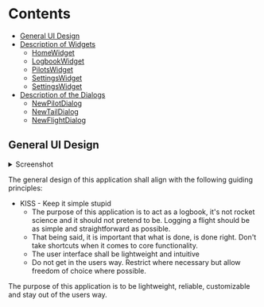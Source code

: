 # Contents

- [General UI Design](#general)
- [Description of Widgets](#Widgets)
    - [HomeWidget](#HomeWidget)
    - [LogbookWidget](#LogbookWidget)
    - [PilotsWidget](#PilotsWidget)
    - [SettingsWidget](#SettingsWidget)
    - [SettingsWidget](#SettingsWidget)
- [Description of the Dialogs](#Dialogs)
    - [NewPilotDialog](#NewPilotDialog)
    - [NewTailDialog](#NewTailDialog)
    - [NewFlightDialog](#NewFlightDialog)

## General UI Design <a name="general"></a>

<details><summary>Screenshot</summary>
<p>

![example](https://raw.githubusercontent.com/fiffty-50/openpilotlog/develop/screenshots/default_view_system_theme.png)

<p>
</details>

The general design of this application shall align with the following guiding principles:

- KISS - Keep it simple stupid
    - The purpose of this application is to act as a logbook, it's not rocket science and it should not pretend to be. Logging a flight should be as simple and straightforward as possible.
    - That being said, it is important that what is done, is done right. Don't take shortcuts when it comes to core functionality.
    - The user interface shall be lightweight and intuitive
    - Do not get in the users way. Restrict where necessary but allow freedom of choice where possible.


The purpose of this application is to be lightweight, reliable, customizable and stay out of the users way.

